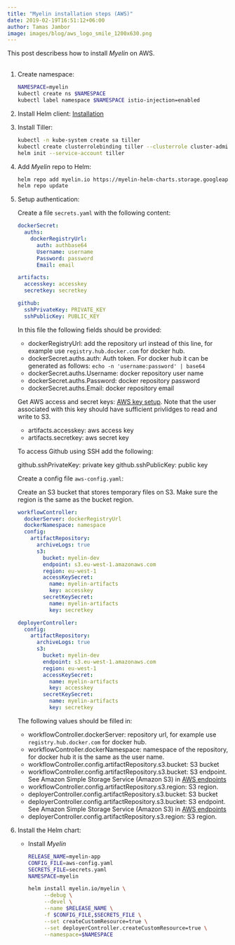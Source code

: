 ```yaml
---
title: "Myelin installation steps (AWS)"
date: 2019-02-19T16:51:12+06:00
author: Tamas Jambor
image: images/blog/aws_logo_smile_1200x630.png
---
```


This post describess how to install *Myelin* on AWS.
<br><br>

<!--more-->

1. Create namespace:

    ```bash
    NAMESPACE=myelin
    kubectl create ns $NAMESPACE
    kubectl label namespace $NAMESPACE istio-injection=enabled
    ```

2. Install Helm client: [Installation](https://github.com/helm/helm/blob/master/docs/install.md)

3. Install Tiller:

    ```bash
    kubectl -n kube-system create sa tiller
    kubectl create clusterrolebinding tiller --clusterrole cluster-admin --serviceaccount=kube-system:tiller
    helm init --service-account tiller
    ```

4. Add *Myelin* repo to Helm:

    ```bash
    helm repo add myelin.io https://myelin-helm-charts.storage.googleapis.com/
    helm repo update
    ```

5. Setup authentication:
    
    Create a file `secrets.yaml` with the following content:

    ```yaml
    dockerSecret:
      auths:
        dockerRegistryUrl:
          auth: authbase64
          Username: username
          Password: password
          Email: email
    
    artifacts:
      accesskey: accesskey
      secretkey: secretkey
    
    github:
      sshPrivateKey: PRIVATE_KEY
      sshPublicKey: PUBLIC_KEY
    ```

    In this file the following fields should be provided:
    
    - dockerRegistryUrl: add the repository url instead of this line, for example use `registry.hub.docker.com` for docker hub.
    - dockerSecret.auths.auth: Auth token. For docker hub it can be generated as follows: `echo -n 'username:password' | base64`
    - dockerSecret.auths.Username: docker repository user name
    - dockerSecret.auths.Password: docker repository password
    - dockerSecret.auths.Email: docker repository email
    
    Get AWS access and secret keys: [AWS key setup](https://docs.aws.amazon.com/IAM/latest/UserGuide/id_credentials_access-keys.html). 
    Note that the user associated with this key should have sufficient privlidges to read and write to S3.
     
    - artifacts.accesskey: aws access key
    - artifacts.secretkey: aws secret key
    
    To access Github using SSH add the following:
    
    github.sshPrivateKey: private key
    github.sshPublicKey: public key
    
    Create a config file `aws-config.yaml`:
    
    Create an S3 bucket that stores temporary files on S3. Make sure the region is the same as the bucket region.
    
    ```yaml
    workflowController:
      dockerServer: dockerRegistryUrl
      dockerNamespace: namespace
      config:
        artifactRepository:
          archiveLogs: true
          s3:
            bucket: myelin-dev
            endpoint: s3.eu-west-1.amazonaws.com
            region: eu-west-1
            accessKeySecret:
              name: myelin-artifacts
              key: accesskey
            secretKeySecret:
              name: myelin-artifacts
              key: secretkey
    
    deployerController:
      config:
        artifactRepository:
          archiveLogs: true
          s3:
            bucket: myelin-dev
            endpoint: s3.eu-west-1.amazonaws.com
            region: eu-west-1
            accessKeySecret:
              name: myelin-artifacts
              key: accesskey
            secretKeySecret:
              name: myelin-artifacts
              key: secretkey
    ```
    
    The following values should be filled in:
    
    - workflowController.dockerServer: repository url, for example use `registry.hub.docker.com` for docker hub.
    - workflowController.dockerNamespace: namespace of the repository, for docker hub it is the same as the user name.
    - workflowController.config.artifactRepository.s3.bucket: S3 bucket 
    - workflowController.config.artifactRepository.s3.bucket: S3 endpoint. See Amazon Simple Storage Service (Amazon S3) in [AWS endpoints](https://docs.aws.amazon.com/general/latest/gr/rande.html#s3_region)
    - workflowController.config.artifactRepository.s3.region: S3 region.
    - deployerController.config.artifactRepository.s3.bucket: S3 bucket 
    - deployerController.config.artifactRepository.s3.bucket: S3 endpoint. See Amazon Simple Storage Service (Amazon S3) in [AWS endpoints](https://docs.aws.amazon.com/general/latest/gr/rande.html#s3_region)
    - deployerController.config.artifactRepository.s3.region: S3 region.

6. Install the Helm chart:

    - Install *Myelin*

        ```bash
        RELEASE_NAME=myelin-app
        CONFIG_FILE=aws-config.yaml
        SECRETS_FILE=secrets.yaml
        NAMESPACE=myelin
        
        helm install myelin.io/myelin \
             --debug \
             --devel \
             --name $RELEASE_NAME \
             -f $CONFIG_FILE,$SECRETS_FILE \
             --set createCustomResource=true \
             --set deployerController.createCustomResource=true \
             --namespace=$NAMESPACE
        ```